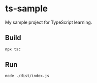 # ts-sample

My sample project for TypeScript learning.

## Build

```sh
npx tsc
```

## Run

```sh
node ./dist/index.js
```

